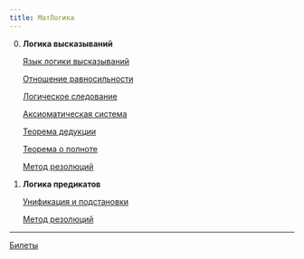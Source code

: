 ```yaml
---
title: МатЛогика
---
```


0. **Логика высказываний**

     [Язык логики высказываний](0/lang)

     [Отношение равносильности](0\equiv)

     [Логическое следование](0\result)

     [Аксиоматическая система](0\system)

     [Теорема дедукции](0\deduction)

     [Теорема о полноте](0\full)

     [Метод резолюций](0\resolution)

1. **Логика предикатов**

   [Унификация и подстановки](1\unification)

   [Метод резолюций](1/resolution)

------

[Билеты](exam)